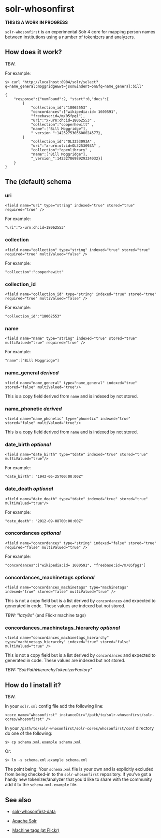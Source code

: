 solr-whosonfirst
==

**THIS IS A WORK IN PROGRESS**

`solr-whosonfirst` is an experimental Solr 4 core for mapping person names
between institutions using a number of tokenizers and analyzers.

How does it work?
--

TBW.

For example:

	$> curl 'http://localhost:8984/solr/select?q=name_general:moggridge&wt=json&indent=on&fq=name_general:bill'

	{
		"response":{"numFound":2, "start":0,"docs":[
			{
				"collection_id":"18062553" ,
				"concordances":["wikipedia:id= 1600591",
				"freebase:id=/m/05fpg1"],
				"uri":"x-urn:ch:id=18062553" ,
				"collection":"cooperhewitt" ,
				"name":["Bill Moggridge"],
				"_version_":1423275305600024577},
			{
				"collection_id":"OL3253093A" ,
				"uri":"x-urn:ol:id=OL3253093A" ,
				"collection":"openlibrary" ,
				"name":["Bill Moggridge"],
				"_version_":1423278698929324032}]
		}
	}

The (default) schema
--

### uri

	<field name="uri" type="string" indexed="true" stored="true" required="true" />

For example:

	"uri":"x-urn:ch:id=18062553"

### collection

	<field name="collection" type="string" indexed="true" stored="true" required="true" multiValued="false" /> 

For example:

	"collection":"cooperhewitt"

### collection_id

	<field name="collection_id" type="string" indexed="true" stored="true" required="true" multiValued="false" /> 

For example:

	"collection_id":"18062553"

### name

	<field name="name" type="string" indexed="true" stored="true" multiValued="true" required="true" />

For example:

	"name":["Bill Moggridge"]

### name_general _derived_

	<field name="name_general" type="name_general" indexed="true" stored="false" multiValued="true"/>

This is a copy field derived from `name` and is indexed by not stored.

### name_phonetic _derived_

	<field name="name_phonetic" type="phonetic" indexed="true" stored="false" multiValued="true"/>

This is a copy field derived from `name` and is indexed by not stored.

### date_birth _optional_
   
	<field name="date_birth" type="tdate" indexed="true" stored="true" multiValued="true"/>

For example:

	"date_birth": "1943-06-25T00:00:00Z"

### date_death _optional_

	<field name="date_death" type="tdate" indexed="true" stored="true" multiValued="true"/>

For example:

	"date_death": "2012-09-08T00:00:00Z"

### concordances _optional_

	<field name="concordances" type="string" indexed="false" stored="true" required="false" multiValued="true" /> 

For example:

	"concordances":["wikipedia:id= 1600591", "freebase:id=/m/05fpg1"]

### concordances_machinetags  _optional_

	<field name="concordances_machinetags" type="machinetags" indexed="true" stored="false" multiValued="true" />

This is not a copy field but is a list derived by `concordances` and expected to
generated in code. These values are indexed but not stored. 

_TBW: "lazy8s"_ (and Flickr machine tags)

### concordances_machinetags_hierarchy _optional_

	<field name="concordances_machinetags_hierarchy" type="machinetags_hierarchy" indexed="true" stored="false" multiValued="true" />

This is not a copy field but is a list derived by `concordances` and expected to
generated in code. These values are indexed but not stored. 

_TBW: "SolrPathHierarchyTokenizerFactory"_

How do I install it?
--

TBW.

In your `solr.xml` config file add the following line:

	<core name="whosonfirst" instanceDir="/path/to/solr-whosonfirst/solr-cores/whosonfirst" />

In your `/path/to/solr-whosonfirst/solr-cores/whosonfirst/conf` directory do one
of the following:

	$> cp schema.xml.example schema.xml

Or:

	$> ln -s schema.xml.example schema.xml

The point being: Your `schema.xml` file is your own and is explicitly excluded
from being checked-in to the `solr-whosonfirst` repository. If you've got a
handy new tokenizer/analyzer that you'd like to share with the community add it
to the `schema.xml.example` file.


See also
--

* [solr-whosonfirst-data](https://github.com/cooperhewitt/solr-whosonfirst-data)

* [Apache Solr](https://lucene.apache.org/solr/)

* [Machine tags (at Flickr)](http://www.flickr.com/groups/api/discuss/72157594497877875/)

